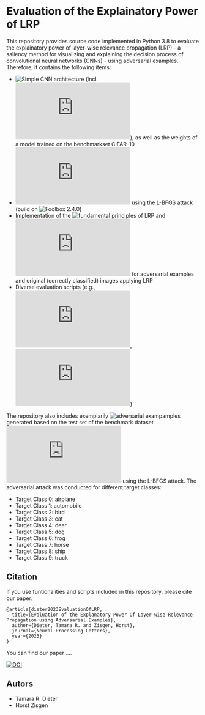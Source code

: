 # Evaluation of the Explainatory Power of LRP
This repository provides source code implemented in Python 3.8 to evaluate the explainatory power of layer-wise relevance propagation (LRP) - a saliency method for visualizing and explaining the decision process of convolutional neural networks (CNNs) - using adversarial examples. Therefore, it contains the following items:

* ![Simple CNN architecture](https://github.com/tamaradi/Evaluation-of-the-Explainatory-Power-of-LRP/tree/main/src/model) (incl. ![training possibilities](https://github.com/tamaradi/Evaluation-of-the-Explainatory-Power-of-LRP/blob/main/src/01_train_eval_CNN.py)), as well as the weights of a model trained on the benchmarkset CIFAR-10
* ![Funtionalities to generate adversarial examples](https://github.com/tamaradi/Evaluation-of-the-Explainatory-Power-of-LRP/blob/main/src/02_generate_adversarial_examples.py) using the L-BFGS attack (build on ![Foolbox 2.4.0](https://github.com/bethgelab/foolbox/tree/v2))
* Implementation of the ![fundamental principles of LRP](https://github.com/tamaradi/Evaluation-of-the-Explainatory-Power-of-LRP/tree/main/src/LRP) and ![a process to generate relevance scores](https://github.com/tamaradi/Evaluation-of-the-Explainatory-Power-of-LRP/blob/main/src/03_run_LRP.py) for adversarial examples and original (correctly classified) images applying LRP
* Diverse evaluation scripts (e.g., ![visual verification via heatmaps](https://github.com/tamaradi/Evaluation-of-the-Explainatory-Power-of-LRP/blob/main/src/04_create_exemplary_heatmaps.py), ![relevance ranking](https://github.com/tamaradi/Evaluation-of-the-Explainatory-Power-of-LRP/blob/main/src/05_create_relevance_ranking.py))

The repository also includes exemplarily ![adversarial exampamples](https://github.com/tamaradi/Evaluation-of-the-Explainatory-Power-of-LRP/tree/main/data/adversarial_examples/Test) generated based on the test set of the benchmark dataset ![CIFAR-10](https://www.cs.toronto.edu/~kriz/cifar.html) using the L-BFGS attack. The adversarial attack was conducted for different target classes: 

* Target Class 0: airplane 										
* Target Class 1: automobile 										
* Target Class 2: bird 										
* Target Class 3: cat 										
* Target Class 4: deer 										
* Target Class 5: dog 										
* Target Class 6: frog 										
* Target Class 7: horse 										
* Target Class 8: ship 										
* Target Class 9: truck

## Citation
If you use funtionalities and scripts included in this repository, please cite our paper:
```
@article{dieter2023EvaluationOfLRP,
  title={Evaluation of the Explanatory Power Of Layer-wise Relevance Propagation using Adversarial Examples},
  author={Dieter, Tamara R. and Zisgen, Horst},
  journal={Neural Processing Letters},
  year={2023}
}
```
You can find our paper ....

[![DOI](https://zenodo.org/badge/583320941.svg)](https://zenodo.org/badge/latestdoi/583320941)
## Autors
* Tamara R. Dieter
* Horst Zisgen


